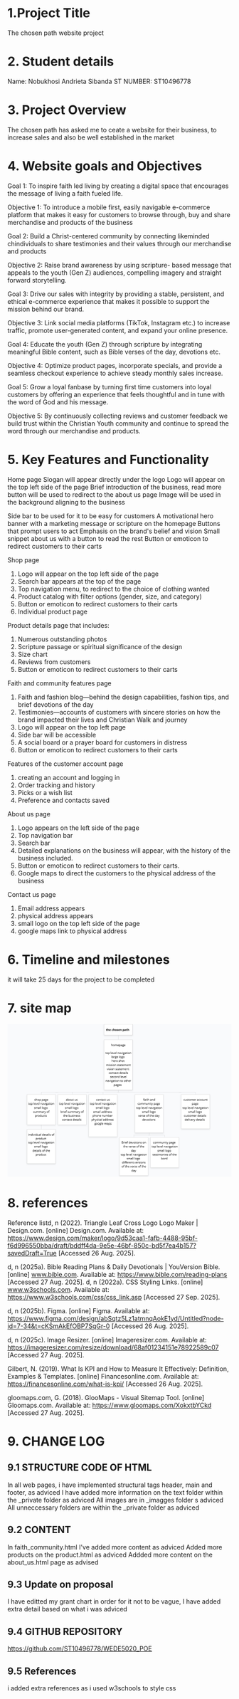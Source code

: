 # 1.Project Title 
The chosen path website project 

# 2. Student details 
Name: Nobukhosi Andrieta Sibanda 
ST NUMBER: ST10496778

# 3. Project Overview 
The chosen path has asked me to ceate a website for their business, to increase sales and also be well established in the market 

# 4. Website goals and Objectives 
Goal 1: To inspire faith led living by creating a digital space that encourages the message of living a faith fueled life. 

Objective 1: To introduce a mobile first, easily navigable e-commerce platform that makes it easy for customers to browse through, buy and share merchandise and products of the business 

Goal 2: Build a Christ-centered community by connecting likeminded chindividuals to share testimonies and their values through our merchandise and products 

Objective 2: Raise brand awareness by using scripture- based message that appeals to the youth (Gen Z) audiences, compelling imagery and straight forward storytelling. 

Goal 3: Drive our sales with integrity by providing a stable, persistent, and ethical e-commerce experience that makes it possible to support the mission behind our brand. 

Objective 3: Link social media platforms (TikTok, Instagram etc.) to increase traffic, promote user-generated content, and expand your online presence.

Goal 4: Educate the youth (Gen Z) through scripture by integrating meaningful Bible content, such as Bible verses of the day, devotions etc. 

Objective 4: Optimize product pages, incorporate specials, and provide a seamless checkout experience to achieve steady monthly sales increase. 

Goal 5: Grow a loyal fanbase by turning first time customers into loyal customers by offering an experience that feels thoughtful and in tune with the word of God and his message. 

Objective 5: By continuously collecting reviews and customer feedback we build trust within the Christian Youth community and continue to spread the word through our merchandise and products. 

# 5. Key Features and Functionality 
Home page 
Slogan will appear directly under the logo 
Logo will appear on the top left side of the page 
Brief introduction of the business, read more button will be used to redirect to the about us page 
Image will be used in the background aligning to the business

Side bar to be used for it to be easy for customers 
A motivational hero banner with a marketing message or scripture on the homepage 
Buttons that prompt users to act
Emphasis on the brand's belief and vision 
Small snippet about us with a button to read the rest 
Button or emoticon to redirect customers to their carts 

 Shop page
1. Logo will appear on the top left side of the page 
2. Search bar appears at the top of the page 
3. Top navigation menu, to redirect to the choice of clothing wanted 
4. Product catalog with filter options (gender, size, and category) 
5. Button or emoticon to redirect customers to their carts
6. Individual product page 

Product details page that includes:

1.	Numerous outstanding photos 
2.	Scripture passage or spiritual significance of the design 
3.	Size chart 
4.	Reviews from customers 
5.	Button or emoticon to redirect customers to their carts

Faith and community features page

1.	Faith and fashion blog—behind the design capabilities, fashion tips, and brief devotions of the day
2.	Testimonies—accounts of customers with sincere stories on how the brand impacted their lives and Christian Walk and journey 
3.	Logo will appear on the top left page 
4.	Side bar will be accessible
5.	A social board or a prayer board for customers in distress 
6.	Button or emoticon to redirect customers to their carts

Features of the customer account page

1.	creating an account and logging in 
2.	Order tracking and history 
3.	Picks or a wish list 
4.	Preference and contacts saved 

About us page 

1. Logo appears on the left side of the page 
2. Top navigation bar 
3. Search bar 
4. Detailed explanations on the business will appear, with the history of the business included. 
5. Button or emoticon to redirect customers to their carts.
6. Google maps to direct the customers to the physical address of the business

Contact us page 

1. Email address appears
2. physical address appears 
3. small logo on the top left side of the page 
4. google maps link to physical address 

# 6. Timeline and milestones 
it will take 25 days for the project to be completed

# 7. site map
![alt text](image-4.png)

# 8. references 
Reference listd, n (2022). Triangle Leaf Cross  Logo Logo Maker | Design.com. [online] Design.com. Available at: https://www.design.com/maker/logo/9d53caa1-fafb-4488-95bf-f6d996550bba/draft/bddff4da-9e5e-46bf-850c-bd5f7ea4b157?savedDraft=True [Accessed 26 Aug. 2025].

d, n (2025a). Bible Reading Plans & Daily Devotionals | YouVersion Bible. [online] www.bible.com. Available at: https://www.bible.com/reading-plans [Accessed 27 Aug. 2025].
d, n (2022a). CSS Styling Links. [online] www.w3schools.com. Available at: https://www.w3schools.com/css/css_link.asp [Accessed 27 Sep. 2025].

d, n (2025b). Figma. [online] Figma. Available at: https://www.figma.com/design/abSqtz5Lz1atmnqAokE1yd/Untitled?node-id=7-34&t=cKSmAkEfOBP7SqGr-0 [Accessed 26 Aug. 2025].

d, n (2025c). Image Resizer. [online] Imageresizer.com. Available at: https://imageresizer.com/resize/download/68af01234151e78922589c07 [Accessed 27 Aug. 2025].


Gilbert, N. (2019). What Is KPI and How to Measure It Effectively: Definition, Examples & Templates. [online] Financesonline.com. Available at: https://financesonline.com/what-is-kpi/ [Accessed 26 Aug. 2025].

gloomaps.com, G. (2018). GlooMaps - Visual Sitemap Tool. [online] Gloomaps.com. Available at: https://www.gloomaps.com/XokxtbYCkd [Accessed 27 Aug. 2025].


# 9. CHANGE LOG 
## 9.1 STRUCTURE CODE OF HTML 
In all web pages, i have implemented structural tags header, main and footer, as adviced 
I have added more information on the text folder within the _private folder as adviced 
All images are in _imagges folder s adviced 
All unneccessary folders are within the _private folder as adviced 

## 9.2 CONTENT 
In faith_community.html I've added more content as adviced 
Added more products on the product.html as adviced 
Addded more content on the about_us.html page as advised 
## 9.3 Update on proposal 
I have editted my grant chart in order for it not to be vague, I have added extra detail based on what i was adviced 
## 9.4 GITHUB REPOSITORY 
https://github.com/ST10496778/WEDE5020_POE
## 9.5 References 
i added extra references as i used w3schools to style css
